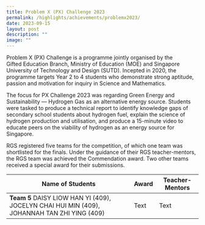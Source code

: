 ```yaml
---
title: Problem X (PX) Challenge 2023
permalink: /highlights/achievements/problemx2023/
date: 2023-09-15
layout: post
description: ""
image: ""
---
```

Problem X (PX) Challenge is a programme jointly organised by the Gifted Education Branch, Ministry of Education (MOE) and Singapore University of Technology and Design (SUTD). Incepted in 2020, the programme targets Year 2 to 4 students who demonstrate strong aptitude, passion and motivation for inquiry in Science and Mathematics.

The focus for PX Challenge 2023 was regarding Green Energy and Sustainability — Hydrogen Gas as an alternative energy source. Students were tasked to produce a technical report to identify knowledge gaps of secondary school students about hydrogen fuel, explain the science of hydrogen production and utilisation, and produce a 15-minute video to educate peers on the viability of hydrogen as an energy source for Singapore.  
  
RGS registered five teams for the competition, of which one team was shortlisted for the finals. Under the guidance of their RGS teacher-mentors, the RGS team was achieved the Commendation award. Two other teams received a special award for their submissions.



| Name of Students | Award | Teacher-Mentors |
| -------- | -------- | -------- |   
**Team 5** DAISY LIOW HAN YI (409), JOCELYN CHAI HUI MIN (409), JOHANNAH TAN ZHI YING (409)    | Text     | Text     |

